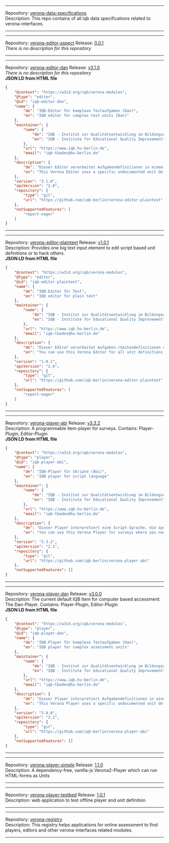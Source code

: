 


  
********  
Repository: [verona-data-specifications](https://github.com/iqb-berlin/verona-data-specifications)  
Description: This repo contains of all iqb data specifications related to verona-interfaces.  
********  
********  
Repository: [verona-editor-aspect](https://github.com/iqb-berlin/verona-editor-aspect) Release: [0.0.1](https://github.com/iqb-berlin/verona-editor-aspect/releases/tag/0.0.1)  
*There is no description for this repository*  
********  
********  
Repository: [verona-editor-dan](https://github.com/iqb-berlin/verona-editor-dan) Release: [v3.1.0](https://github.com/iqb-berlin/verona-editor-dan/releases/tag/v3.1.0)  
*There is no description for this repository*  
**JSON LD from HTML file**  
``` json  
{
    "@context": "https://w3id.org/iqb/verona-modules",
    "@type": "editor",
    "@id": "iqb-editor-dan",
    "name": {
        "de": "IQB-Editor für komplexe Testaufgaben (Dan)",
        "en": "IQB editor for complex test units (Dan)"
    },
    "maintainer": {
        "name": {
            "de": "IQB - Institut zur Qualitätsentwicklung im Bildungswesen",
            "en": "IQB - Institute for Educational Quality Improvement"
        },
        "url": "https://www.iqb.hu-berlin.de",
        "email": "iqb-tbadev@hu-berlin.de"
    },
    "description": {
        "de": "Dieser Editor verarbeitet Aufgabendefinitionen in einem eigenen, undokumentierten Format. Anzeige- und Interaktionselemente können frei positioniert werden auf einer oder über mehreren Seiten.",
        "en": "This Verona Editor uses a specific undocumented unit definition format. You can place elements for display or interaction purposes freely on one or more pages."
    },
    "version": "3.1.0",
    "apiVersion": "2.0",
    "repository": {
        "type": "git",
        "url": "https://github.com/iqb-berlin/verona-editor-plaintext"
    },
    "notSupportedFeatures": [
        "report-eager"
    ]
}  
```  
********  
********  
Repository: [verona-editor-plaintext](https://github.com/iqb-berlin/verona-editor-plaintext) Release: [v1.0.1](https://github.com/iqb-berlin/verona-editor-plaintext/releases/tag/v1.0.1)  
Description: Provides one big text input element to edit script based unit definitions or to hack others.  
**JSON LD from HTML file**  
``` json  
{
    "@context": "https://w3id.org/iqb/verona-modules",
    "@type": "editor",
    "@id": "iqb-editor-plaintext",
    "name": {
        "de": "IQB-Editor für Text",
        "en": "IQB editor for plain text"
    },
    "maintainer": {
        "name": {
            "de": "IQB - Institut zur Qualitätsentwicklung im Bildungswesen",
            "en": "IQB - Institute for Educational Quality Improvement"
        },
        "url": "https://www.iqb.hu-berlin.de",
        "email": "iqb-tbadev@hu-berlin.de"
    },
    "description": {
        "de": "Dieser Editor verarbeitet Aufgaben-/Seitendefinitionen als Text. Dies ist sinnvoll z. B. für Xml-, Html- oder scriptbasierte Formate, für die kein separater Editor bereitgestellt wird.\n\nAchtung: Für binäre oder JSON-Formate sollten andere Editoren genutzt werden, die die Konsistenz der Daten sicherstellen. Eine Bearbeitung dieser Formate mit diesem Text-Editor kann die Aufgaben-/Seitendefinitionen unbrauchbar machen.",
        "en": "You can use this Verona Editor for all unit definitions, because the data format of unit definitions is technically always string/text. But be careful: improper changes may damage the definition so it's not usable anymore."
    },
    "version": "1.0.1",
    "apiVersion": "2.0",
    "repository": {
        "type": "git",
        "url": "https://github.com/iqb-berlin/verona-editor-plaintext"
    },
    "notSupportedFeatures": [
        "report-eager"
    ]
}  
```  
********  
********  
Repository: [verona-player-abi](https://github.com/iqb-berlin/verona-player-abi) Release: [v3.3.2](https://github.com/iqb-berlin/verona-player-abi/releases/tag/v3.3.2)  
Description: A programmable item-player for surveys. Contains: Player-Plugin, Editor-Plugin   
**JSON LD from HTML file**  
``` json  
{
    "@context": "https://w3id.org/iqb/verona-modules",
    "@type": "player",
    "@id": "iqb-player-abi",
    "name": {
        "de": "IQB-Player für Skripte (Abi)",
        "en": "IQB player for script language"
    },
    "maintainer": {
        "name": {
            "de": "IQB - Institut zur Qualitätsentwicklung im Bildungswesen",
            "en": "IQB - Institute for Educational Quality Improvement"
        },
        "url": "https://www.iqb.hu-berlin.de",
        "email": "iqb-tbadev@hu-berlin.de"
    },
    "description": {
        "de": "Dieser Player interpretiert eine Script-Sprache, die speziell für die effiziente Erstellung umfangreicher Befragungen entwickelt wurde. Über die gängigen Frageformate hinaus werden bedingte Formularblöcke, dynamische Wiederholungen von Blöcken und Likert-skalen unterstützt.",
        "en": "You can use this Verona Player for surveys where you need a large number of questions. By interpreting it's own script language, the player just need one line per control definition. You can setup conditional blocks, repeating blocks or likert scale tables."
    },
    "version": "3.3.2",
    "apiVersion": "2.1",
    "repository": {
        "type": "git",
        "url": "https://github.com/iqb-berlin/verona-player-abi"
    },
    "notSupportedFeatures": []
}  
```  
********  
********  
Repository: [verona-player-dan](https://github.com/iqb-berlin/verona-player-dan) Release: [v3.0.0](https://github.com/iqb-berlin/verona-player-dan/releases/tag/v3.0.0)  
Description: The current default IQB Item for computer based accessment: The Dan-Player. Contains: Player-Plugin, Editor-Plugin  
**JSON LD from HTML file**  
``` json  
{
    "@context": "https://w3id.org/iqb/verona-modules",
    "@type": "player",
    "@id": "iqb-player-dan",
    "name": {
        "de": "IQB-Player für komplexe Testaufgaben (Dan)",
        "en": "IQB player for complex assessment units"
    },
    "maintainer": {
        "name": {
            "de": "IQB - Institut zur Qualitätsentwicklung im Bildungswesen",
            "en": "IQB - Institute for Educational Quality Improvement"
        },
        "url": "https://www.iqb.hu-berlin.de",
        "email": "iqb-tbadev@hu-berlin.de"
    },
    "description": {
        "de": "Dieser Player interpretiert Aufgabendefinitionen in einem eigenen, undokumentierten Format. Anzeige- und Interaktionselemente können frei positioniert werden auf einer oder über mehreren Seiten.",
        "en": "This Verona Player uses a specific undocumented unit definition format. You can place elements for display or interaction purposes freely on one or more pages."
    },
    "version": "3.0.0",
    "apiVersion": "2.1",
    "repository": {
        "type": "git",
        "url": "https://github.com/iqb-berlin/verona-player-abi"
    },
    "notSupportedFeatures": []
}  
```  
********  
********  
Repository: [verona-player-simple](https://github.com/iqb-berlin/verona-player-simple) Release: [1.1.0](https://github.com/iqb-berlin/verona-player-simple/releases/tag/1.1.0)  
Description: A dependency-free, vanilla-js Verona2-Player which can run HTML-forms as Units  
********  
********  
Repository: [verona-player-testbed](https://github.com/iqb-berlin/verona-player-testbed) Release: [1.0.1](https://github.com/iqb-berlin/verona-player-testbed/releases/tag/1.0.1)  
Description: web application to test offline player and unit definition  
********  
********  
Repository: [verona-registry](https://github.com/iqb-berlin/verona-registry)  
Description: This registry helps applications for online assessment to find players, editors and other verona-interfaces related modules.  
********